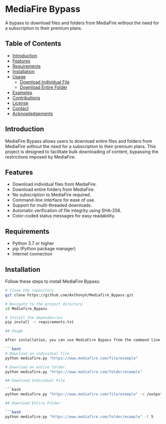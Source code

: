 # MediaFire Bypass

A bypass to download files and folders from MediaFire without the need for a subscription to their premium plans.

## Table of Contents

- [Introduction](#introduction)
- [Features](#features)
- [Requirements](#requirements)
- [Installation](#installation)
- [Usage](#usage)
  - [Download Individual File](#download-individual-file)
  - [Download Entire Folder](#download-entire-folder)
- [Examples](#examples)
- [Contributions](#contributions)
- [License](#license)
- [Contact](#contact)
- [Acknowledgements](#acknowledgements)

## Introduction

MediaFire Bypass allows users to download entire files and folders from MediaFire without the need for a subscription to their premium plans. This project is designed to facilitate bulk downloading of content, bypassing the restrictions imposed by MediaFire.

## Features

- Download individual files from MediaFire.
- Download entire folders from MediaFire.
- No subscription to MediaFire required.
- Command-line interface for ease of use.
- Support for multi-threaded downloads.
- Automatic verification of file integrity using SHA-256.
- Color-coded status messages for easy readability.

## Requirements

- Python 3.7 or higher
- pip (Python package manager)
- Internet connection

## Installation

Follow these steps to install MediaFire Bypass:

```bash
# Clone the repository
git clone https://github.com/AxthonyV/Mediafire_Bypass.git

# Navigate to the project directory
cd Mediafire_Bypass

# Install the dependencies
pip install -r requirements.txt

## Usage

After installation, you can use MediaFire Bypass from the command line. Here are some basic commands:

```bash
# Download an individual file
python mediafire.py "https://www.mediafire.com/file/example"

# Download an entire folder
python mediafire.py "https://www.mediafire.com/folder/example"

## Download Individual File

```bash
python mediafire.py "https://www.mediafire.com/file/example" -o /output/path

## Download Entire Folder

```bash
python mediafire.py "https://www.mediafire.com/folder/example" -t 5
